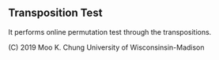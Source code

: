 ## Transposition Test

It performs online permutation test through the transpositions.

(C) 2019 Moo K. Chung
University of Wisconsinsin-Madison
